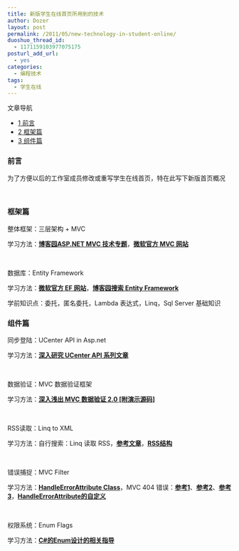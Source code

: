 ```yaml
---
title: 新版学生在线首页所用到的技术
author: Dozer
layout: post
permalink: /2011/05/new-technology-in-student-online/
duoshuo_thread_id:
  - 1171159103977075175
posturl_add_url:
  - yes
categories:
  - 编程技术
tags:
  - 学生在线
---
```

<div id="toc_container" class="no_bullets">
  <p class="toc_title">
    文章导航
  </p>
  
  <ul class="toc_list">
    <li>
      <a href="#i"><span class="toc_number toc_depth_1">1</span> 前言</a>
    </li>
    <li>
      <a href="#i-2"><span class="toc_number toc_depth_1">2</span> 框架篇</a>
    </li>
    <li>
      <a href="#i-3"><span class="toc_number toc_depth_1">3</span> 组件篇</a>
    </li>
  </ul>
</div>

### <span id="i">前言</span>

为了方便以后的工作室成员修改或重写学生在线首页，特在此写下新版首页概况

&nbsp;

### <span id="i-2">框架篇</span>

整体框架：三层架构 + MVC

学习方法：**<a href="http://kb.cnblogs.com/zt/mvc/" target="_blank">博客园ASP.NET MVC 技术专题</a>**，**<a href="http://www.asp.net/mvc" target="_blank">微软官方 MVC 网站</a>**

&nbsp;

数据库：Entity Framework

学习方法：**<a href="http://msdn.microsoft.com/zh-cn/data/ef" target="_blank">微软官方 EF 网站</a>**，**<a href="http://zzk.cnblogs.com/s?w=entity%20framework" target="_blank">博客园搜索 Entity Framework</a>**

学前知识点：委托，匿名委托，Lambda 表达式，Linq，Sql Server 基础知识

<!--more-->

### <span id="i-3">组件篇</span>

同步登陆：UCenter API in Asp.net

学习方法：**<a href="/2011/01/ucenter-api-in-depth-1st/" target="_blank">深入研究 UCenter API 系列文章</a>**

&nbsp;

数据验证：MVC 数据验证框架

学习方法：**<a href="/2010/04/mvc-dataannotations/" target="_blank">深入浅出 MVC 数据验证 2.0 [附演示源码]</a>**

&nbsp;

RSS读取：Linq to XML

学习方法：自行搜索：Linq 读取 RSS，**<a href="http://zh-cn.w3support.net/index.php?db=so&id=585344" target="_blank">参考文章</a>**，**<a href="http://www.w3school.com.cn/rss/index.asp" target="_blank">RSS结构</a>**

&nbsp;

错误捕捉：MVC Filter

学习方法：**<a href="http://msdn.microsoft.com/en-us/library/system.web.mvc.handleerrorattribute.aspx" target="_blank">HandleErrorAttribute Class</a>**，MVC 404 错误：**<a href="http://stackoverflow.com/questions/310580/how-can-i-make-a-catch-all-route-to-handle-404-page-not-found-queries-for-asp-n" target="_blank">参考1</a>**、**<a href="http://stackoverflow.com/questions/717628/asp-net-mvc-404-error-handling" target="_blank">参考2</a>**、**<a href="http://stackoverflow.com/questions/553922/custom-asp-net-mvc-404-error-page" target="_blank">参考3</a>**，**<a href="http://www.cnblogs.com/linjiancun/archive/2010/09/16/1827937.html" target="_blank">HandleErrorAttribute的自定义</a>**

&nbsp;

权限系统：Enum Flags

学习方法：**<a href="http://www.cnblogs.com/seoxs/archive/2011/04/19/2020497.html" target="_blank">C#的Enum设计的相关指导</a>**